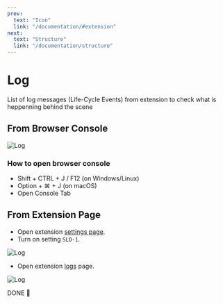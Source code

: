 ```yaml
---
prev:
  text: "Icon"
  link: "/documentation/#extension"
next:
  text: "Structure"
  link: "/documentation/structure"
---
```


# Log

List of log messages (Life-Cycle Events) from extension to check what is heppenning behind the scene

## From Browser Console

<img src="/image/console-log-01.png" alt="Log">

### How to open browser console

- Shift + CTRL + J / F12 (on Windows/Linux)
- Option + ⌘ + J (on macOS)
- Open Console Tab

## From Extension Page

- Open extension [settings page](https://efiller.netlify.app/settings).
- Turn on setting `SLO-1`.

<img src="/image/console-log-02.png" alt="Log">

- Open extension [logs](https://efiller.netlify.app/logs) page.

<img src="/image/console-log-03.png" alt="Log">

DONE 🎉

